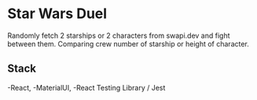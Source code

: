 # Star Wars Duel

Randomly fetch 2 starships or 2 characters from swapi.dev and fight between them. Comparing crew number of starship or height of character.

## Stack

-React,
-MaterialUI,
-React Testing Library / Jest
